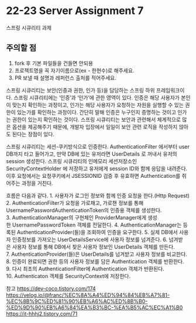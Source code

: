 # 22-23 Server Assignment 7

스프링 시큐리티 과제

## 주의할 점

1. fork 후 기본 파일들을 건들면 안되용
2. 프로젝트명을 꼭 자기이름으로(ex - 한현수)로 해주세요.
3. PR 보낼 때 설명과 레퍼런스 출처를 적어주세요.

스프링 시큐리티는 보안(인증과 권한, 인가 등)을 담당하는 스프링 하위 프레임워크이다.
스프링 시큐리티에는 ‘인증’과 ‘인가’에 관한 영역이 있다.
인증은 해당 사용자가 본인이 맞는지 확인하는 과정이고, 인가는 해당 사용자가 요청하는 자원을 실행할 수 있는 권한이 있는가를 확인하는 과정이다. 
간단히 말해 인증은 누구인지 증명하는 것이고 인가는 권한이 있는지 확인하는 것이다.
스프링 시큐리티는 보안과 관련해서 체계적으로 많은 옵션을 제공해주기 때문에, 개발자 입장에서 일일이 보안 관련 로직을 작성하지 않아도 된다는 장점이 있다.

스프링 시큐리티는 세션-쿠키방식으로 인증한다.
AuthenticationFilter 에서부터 user DB까지 타고 들어가고, 만약 DB에 있는 유저라면 UserDetails 로 꺼내서 유저의 session 생성한다. 
스프링 시큐리티의 인메모리 세션저장소인 SecurityContextHolder 에 저장하고 유저에게 session ID와 함께 응답을 내려준다. 이후 요청에서는 요청쿠키에서 JSESSIONID 검증 후 유효하면 Authentication를 쥐어주는 과정을 거친다.

흐름은 다음과 같다.
1. 사용자가 로그인 정보와 함께 인증 요청을 한다.(Http Request)
2. AuthenticationFilter가 요청을 가로채고, 가로챈 정보를 통해 UsernamePasswordAuthenticationToken의 인증용 객체를 생성한다.
3. AuthenticationManager의 구현체인 ProviderManager에게 생성한 UsernamePasswordToken 객체를 전달한다.
4. AuthenticationManager는 등록된 AuthenticationProvider(들)을 조회하여 인증을 요구한다.
5. 실제 DB에서 사용자 인증정보를 가져오는 UserDetailsService에 사용자 정보를 넘겨준다.
6. 넘겨받은 사용자 정보를 통해 DB에서 찾은 사용자 정보인 UserDetails 객체를 만든다.
7. AuthenticationProvider(들)은 UserDetails를 넘겨받고 사용자 정보를 비교한다.
8. 인증이 완료되면 권한 등의 사용자 정보를 담은 Authentication 객체를 반환한다.
9. 다시 최초의 AuthenticationFilter에 Authentication 객체가 반환된다.
10. Authenticaton 객체를 SecurityContext에 저장한다.

참고 
https://dev-coco.tistory.com/174
https://velog.io/@franc/%EC%8A%A4%ED%94%84%EB%A7%81-%EC%8B%9C%ED%81%90%EB%A6%AC%ED%8B%B0-%ED%9D%90%EB%A6%84%EA%B3%BC-%EA%B5%AC%EC%A1%B0
https://it-hhhj2.tistory.com/71
